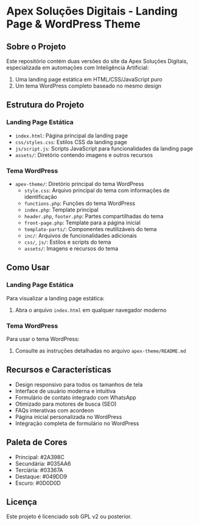 # Apex Soluções Digitais - Landing Page & WordPress Theme

## Sobre o Projeto
Este repositório contém duas versões do site da Apex Soluções Digitais, especializada em automações com Inteligência Artificial:

1. Uma landing page estática em HTML/CSS/JavaScript puro
2. Um tema WordPress completo baseado no mesmo design

## Estrutura do Projeto

### Landing Page Estática
- `index.html`: Página principal da landing page
- `css/styles.css`: Estilos CSS da landing page
- `js/script.js`: Scripts JavaScript para funcionalidades da landing page
- `assets/`: Diretório contendo imagens e outros recursos

### Tema WordPress
- `apex-theme/`: Diretório principal do tema WordPress
  - `style.css`: Arquivo principal do tema com informações de identificação
  - `functions.php`: Funções do tema WordPress
  - `index.php`: Template principal
  - `header.php`, `footer.php`: Partes compartilhadas do tema
  - `front-page.php`: Template para a página inicial
  - `template-parts/`: Componentes reutilizáveis do tema
  - `inc/`: Arquivos de funcionalidades adicionais
  - `css/`, `js/`: Estilos e scripts do tema
  - `assets/`: Imagens e recursos do tema

## Como Usar

### Landing Page Estática
Para visualizar a landing page estática:
1. Abra o arquivo `index.html` em qualquer navegador moderno

### Tema WordPress
Para usar o tema WordPress:
1. Consulte as instruções detalhadas no arquivo `apex-theme/README.md`

## Recursos e Características
- Design responsivo para todos os tamanhos de tela
- Interface de usuário moderna e intuitiva
- Formulário de contato integrado com WhatsApp
- Otimizado para motores de busca (SEO)
- FAQs interativas com acordeon
- Página inicial personalizada no WordPress
- Integração completa de formulário no WordPress

## Paleta de Cores
- Principal: #2A398C
- Secundária: #035AA6
- Terciária: #03367A
- Destaque: #049DD9
- Escuro: #0D0D0D

## Licença
Este projeto é licenciado sob GPL v2 ou posterior.